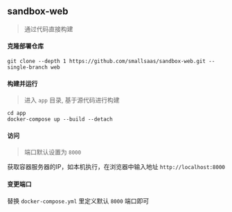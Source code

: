 ## sandbox-web
> 通过代码直接构建

#### 克隆部署仓库
```
git clone --depth 1 https://github.com/smallsaas/sandbox-web.git --single-branch web
```

#### 构建并运行
> 进入 `app` 目录, 基于源代码进行构建
```
cd app
docker-compose up --build --detach
```

#### 访问
> 端口默认设置为 `8000`
>
获取容器服务器的IP，如本机执行，在浏览器中输入地址 `http://localhost:8000`

#### 变更端口
替换 `docker-compose.yml` 里定义默认 `8000` 端口即可
